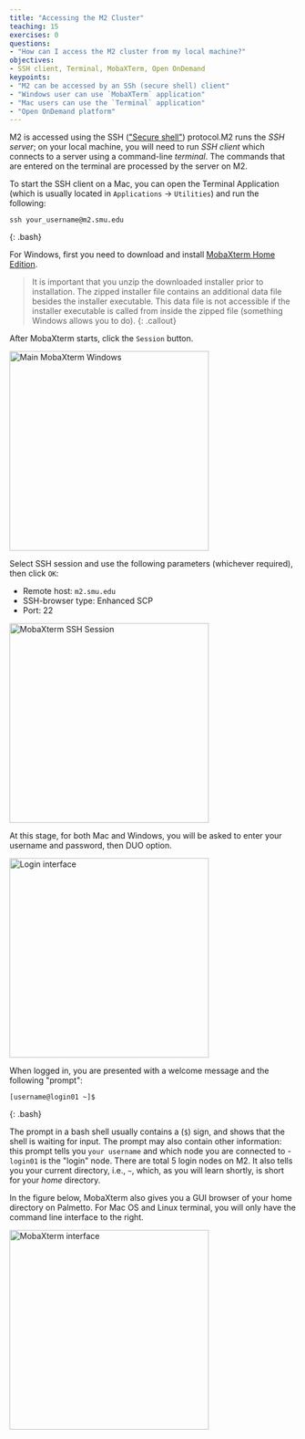```yaml
---
title: "Accessing the M2 Cluster"
teaching: 15
exercises: 0
questions:
- "How can I access the M2 cluster from my local machine?"
objectives:
- SSH client, Terminal, MobaXTerm, Open OnDemand
keypoints:
- "M2 can be accessed by an SSh (secure shell) client"
- "Windows user can use `MobaXTerm` application"
- "Mac users can use the `Terminal` application"
- "Open OnDemand platform"
---
```


M2 is accessed using the SSH (["Secure shell"](https://en.wikipedia.org/wiki/Ssh_(Secure_Shell))) protocol.M2 runs the *SSH server*; on your local machine, you will need to run *SSH client* which connects to a server using a command-line *terminal*. The commands that are entered on the terminal are processed by the server on M2.

To start the SSH client on a Mac, you can open the Terminal Application (which is usually located in `Applications` &rarr; `Utilities`) and run the following:

~~~
ssh your_username@m2.smu.edu
~~~
{: .bash}

For Windows, first you need to download and install
[MobaXterm Home Edition](https://mobaxterm.mobatek.net/download.html).

> It is important that you unzip the downloaded installer prior to installation.
> The zipped installer file contains an additional data file besides the installer
> executable. This data file is not accessible if the installer executable is
> called from inside the zipped file (something Windows allows you to do).
{: .callout}

After MobaXterm starts, click the `Session` button.

<img src="../fig/mobaxterm_0.png" alt="Main MobaXterm Windows" style="height:350px">


Select SSH session and use the following parameters (whichever required), then click `OK`:

* Remote host: `m2.smu.edu`
* SSH-browser type: Enhanced SCP
* Port: 22

<img src="../fig/mobaxterm_1.png" alt="MobaXterm SSH Session" style="height:350px">

At this stage, for both Mac and Windows, you will be asked to enter your username
and password, then DUO option.

<img src="../fig/mobaxterm_2.png" alt="Login interface" style="height:350px">

When logged in,
you are presented with a welcome message
and the following "prompt":

~~~
[username@login01 ~]$
~~~
{: .bash}

The prompt in a bash shell usually
contains a (`$`) sign,
and shows that the shell is waiting for input.
The prompt may also contain other information:
this prompt tells you `your username` and which node
you are connected to -
`login01` is the "login" node. There are total 5 login nodes on M2.
It also tells you your current directory,
i.e., `~`, which, as you will learn shortly,
is short for your *home* directory.

In the figure below, MobaXterm also gives you a GUI browser of your home
directory on Palmetto. For Mac OS and Linux terminal, you will only have the
command line interface to the right.

<img src="../fig/mobaxterm_4.png" alt="MobaXterm interface" style="height:350px">
